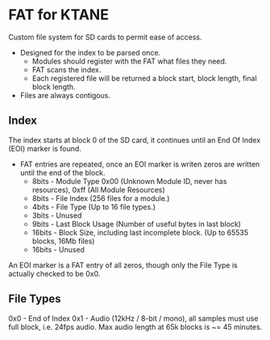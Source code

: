 # FAT for KTANE

Custom file system for SD cards to permit ease of access.

* Designed for the index to be parsed once.
  * Modules should register with the FAT what files they need.
  * FAT scans the index.
  * Each registered file will be returned a block start, block length, final block length.
* Files are always contigous.

## Index

The index starts at block 0 of the SD card, it continues until an End Of Index (EOI) marker is found.

* FAT entries are repeated, once an EOI marker is writen zeros are written until the end of the block.
  * 8bits  - Module Type 0x00 (Unknown Module ID, never has resources), 0xff (All Module Resources)
  * 8bits  - File Index (256 files for a module.)
  * 4bits  - File Type (Up to 16 file types.)
  * 3bits  - Unused
  * 9bits  - Last Block Usage (Number of useful bytes in last block)
  * 16bits - Block Size, including last incomplete block. (Up to 65535 blocks, 16Mb files)
  * 16bits  - Unused

An EOI marker is a FAT entry of all zeros, though only the File Type is actually checked to be 0x0.

## File Types

0x0 - End of Index
0x1 - Audio (12kHz / 8-bit / mono), all samples must use full block, i.e. 24fps audio. Max audio length at 65k blocks is ~= 45 minutes.
